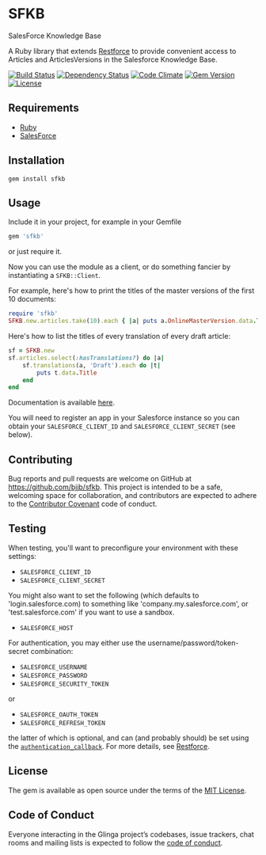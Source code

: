 # SFKB

SalesForce Knowledge Base

A Ruby library that extends [Restforce][] to provide convenient access to
Articles and ArticlesVersions in the Salesforce Knowledge Base.

[![Build Status](http://img.shields.io/travis/bjjb/sfkb.svg?style=flat-square)](https://travis-ci.org/bjjb/sfkb)
[![Dependency Status](http://img.shields.io/gemnasium/bjjb/sfkb.svg?style=flat-square)](https://gemnasium.com/bjjb/sfkb)
[![Code Climate](http://img.shields.io/codeclimate/github/bjjb/sfkb.svg?style=flat-square)](https://codeclimate.com/github/bjjb/sfkb)
[![Gem Version](http://img.shields.io/gem/v/sfkb.svg?style=flat-square)](https://rubygems.org/gems/sfkb)
[![License](http://img.shields.io/:license-mit-blue.svg?style=flat-square)](http://bjjb.mit-license.org)

## Requirements

- [Ruby][]
- [SalesForce][]

## Installation

    gem install sfkb

## Usage

Include it in your project, for example in your Gemfile

```ruby
gem 'sfkb'
```

or just require it.

Now you can use the module as a client, or do something fancier by
instantiating a `SFKB::Client`.

For example, here's how to print the titles of the master versions of the
first 10 documents:

```ruby
require 'sfkb'
SFKB.new.articles.take(10).each { |a| puts a.OnlineMasterVersion.data.Title }
```

Here's how to list the titles of every translation of every draft article:

```ruby
sf = SFKB.new
sf.articles.select(:hasTranslations?) do |a|
    sf.translations(a, 'Draft').each do |t|
        puts t.data.Title
    end
end
```

Documentation is available [here][docs].

You will need to register an app in your Salesforce instance so you can obtain
your `SALESFORCE_CLIENT_ID` and `SALESFORCE_CLIENT_SECRET` (see below).

## Contributing

Bug reports and pull requests are welcome on GitHub at
https://github.com/bjjb/sfkb. This project is intended to be a safe,
welcoming space for collaboration, and contributors are expected to adhere to
the [Contributor Covenant](http://contributor-covenant.org) code of conduct.

## Testing

When testing, you'll want to preconfigure your environment with these
settings:

- `SALESFORCE_CLIENT_ID`
- `SALESFORCE_CLIENT_SECRET`

You might also want to set the following (which defaults to
'login.salesforce.com) to something like 'company.my.salesforce.com', or
'test.salesforce.com' if you want to use a sandbox.

- `SALESFORCE_HOST`

For authentication, you may either use the username/password/token-secret
combination:

- `SALESFORCE_USERNAME`
- `SALESFORCE_PASSWORD`
- `SALESFORCE_SECURITY_TOKEN`

or

- `SALESFORCE_OAUTH_TOKEN`
- `SALESFORCE_REFRESH_TOKEN`

the latter of which is optional, and can (and probably should) be set using
the [`authentication_callback`][1]. For more details, see [Restforce][].

## License

The gem is available as open source under the terms of the [MIT
License](https://opensource.org/licenses/MIT).

## Code of Conduct

Everyone interacting in the Glinga project’s codebases, issue trackers, chat
rooms and mailing lists is expected to follow the [code of
conduct](https://gitlab.com/bjjb/glinga/blob/master/CODE_OF_CONDUCT.md).

[Restforce]: https://github.com/restforce/restforce
[Ruby]: https://ruby-lang.org
[Salesforce]: https://salesforce.com
[docs]: http://www.rubydoc.info/github/bjjb/sfkb
[1]: https://github.com/restforce/restforce#oauth-token-authentication
